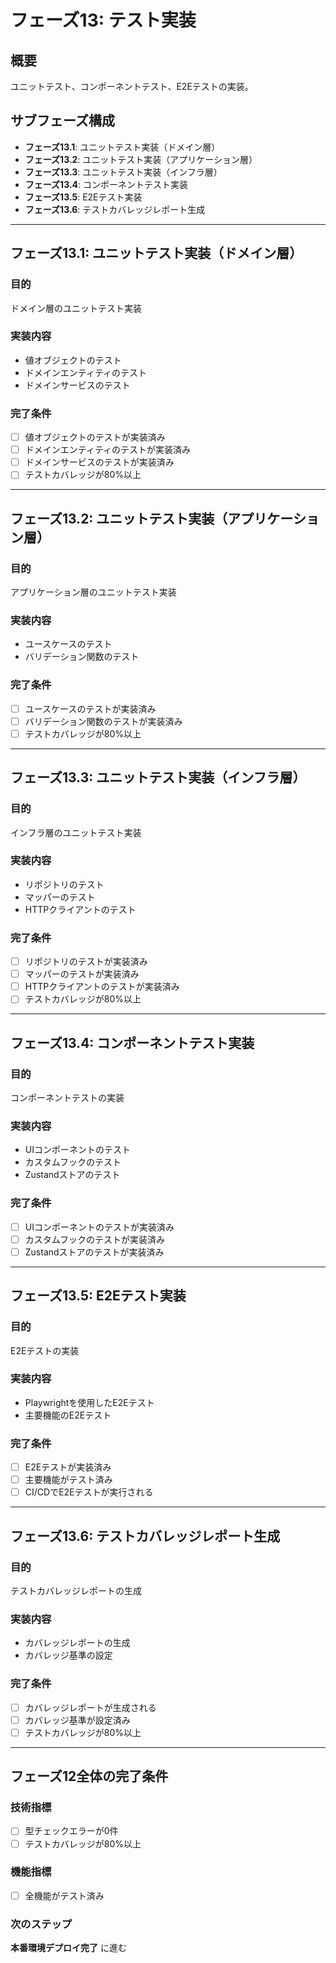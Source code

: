 # フェーズ13: テスト実装

## 概要
ユニットテスト、コンポーネントテスト、E2Eテストの実装。

## サブフェーズ構成
- **フェーズ13.1**: ユニットテスト実装（ドメイン層）
- **フェーズ13.2**: ユニットテスト実装（アプリケーション層）
- **フェーズ13.3**: ユニットテスト実装（インフラ層）
- **フェーズ13.4**: コンポーネントテスト実装
- **フェーズ13.5**: E2Eテスト実装
- **フェーズ13.6**: テストカバレッジレポート生成

---

## フェーズ13.1: ユニットテスト実装（ドメイン層）

### 目的
ドメイン層のユニットテスト実装

### 実装内容
- 値オブジェクトのテスト
- ドメインエンティティのテスト
- ドメインサービスのテスト

### 完了条件
- [ ] 値オブジェクトのテストが実装済み
- [ ] ドメインエンティティのテストが実装済み
- [ ] ドメインサービスのテストが実装済み
- [ ] テストカバレッジが80%以上

---

## フェーズ13.2: ユニットテスト実装（アプリケーション層）

### 目的
アプリケーション層のユニットテスト実装

### 実装内容
- ユースケースのテスト
- バリデーション関数のテスト

### 完了条件
- [ ] ユースケースのテストが実装済み
- [ ] バリデーション関数のテストが実装済み
- [ ] テストカバレッジが80%以上

---

## フェーズ13.3: ユニットテスト実装（インフラ層）

### 目的
インフラ層のユニットテスト実装

### 実装内容
- リポジトリのテスト
- マッパーのテスト
- HTTPクライアントのテスト

### 完了条件
- [ ] リポジトリのテストが実装済み
- [ ] マッパーのテストが実装済み
- [ ] HTTPクライアントのテストが実装済み
- [ ] テストカバレッジが80%以上

---

## フェーズ13.4: コンポーネントテスト実装

### 目的
コンポーネントテストの実装

### 実装内容
- UIコンポーネントのテスト
- カスタムフックのテスト
- Zustandストアのテスト

### 完了条件
- [ ] UIコンポーネントのテストが実装済み
- [ ] カスタムフックのテストが実装済み
- [ ] Zustandストアのテストが実装済み

---

## フェーズ13.5: E2Eテスト実装

### 目的
E2Eテストの実装

### 実装内容
- Playwrightを使用したE2Eテスト
- 主要機能のE2Eテスト

### 完了条件
- [ ] E2Eテストが実装済み
- [ ] 主要機能がテスト済み
- [ ] CI/CDでE2Eテストが実行される

---

## フェーズ13.6: テストカバレッジレポート生成

### 目的
テストカバレッジレポートの生成

### 実装内容
- カバレッジレポートの生成
- カバレッジ基準の設定

### 完了条件
- [ ] カバレッジレポートが生成される
- [ ] カバレッジ基準が設定済み
- [ ] テストカバレッジが80%以上

---

## フェーズ12全体の完了条件

### 技術指標
- [ ] 型チェックエラーが0件
- [ ] テストカバレッジが80%以上

### 機能指標
- [ ] 全機能がテスト済み

### 次のステップ
**本番環境デプロイ完了** に進む

